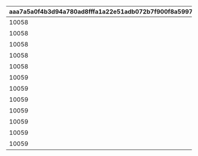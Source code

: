 |aaa7a5a0f4b3d94a780ad8fffa1a22e51adb072b7f900f8a59971bc13554b93a|358bbeaa6567f48c61f9a0d6214bbf931601fb15628fdc8e01f49f1a2381ec64|6b69a1d373f937834b62450fbd9ad63003086b62fe4aefdd5831fccf103ff589|8cacfb62d5703e80a8dc1182c00aef765f780bccd6d5c4ec10c9b43664e11463|0b2ea55fedef0dbcdf1c898b8478b92c6de08417519f3244a4a839403ca28a1c|646d991fefceb9abd8bb8c749e24786ffe2bdc429907306d131a3e7a9a29d719|
| --- | --- | --- | --- | --- | --- |
|10058|20033108|1005801|絆ダイアリーその1|5058003|0|
|10058|20033110|1005802|絆ダイアリーその2|5058003|0|
|10058|20033112|1005803|絆ダイアリーその3|5058003|0|
|10058|20033115|1005804|絆ダイアリーその4|5058004|0|
|10058|0|1005805|絆ダイアリーその5|5058005|2003301|
|10059|20034103|1005901|絆ダイアリーその6|5059001|0|
|10059|20034106|1005902|絆ダイアリーその7|5059002|0|
|10059|20034109|1005903|絆ダイアリーその8|5059004|0|
|10059|20034112|1005904|絆ダイアリーその9|5059005|0|
|10059|20034115|1005905|絆ダイアリーその10|5059006|0|
|10059|0|1005906|絆ダイアリーその11|5059007|2003401|
|10059|0|1005907|エクストラページ|0|0|